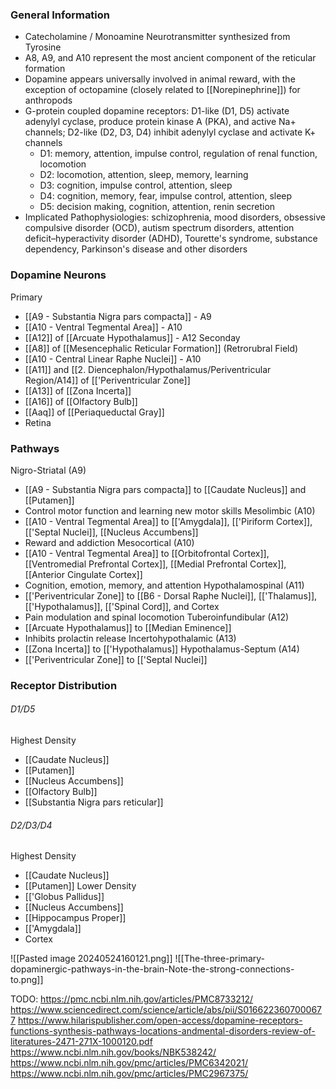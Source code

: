 ### General Information
- Catecholamine / Monoamine Neurotransmitter synthesized from Tyrosine
- A8, A9, and A10 represent the most ancient component of the reticular formation
- Dopamine appears universally involved in animal reward, with the exception of octopamine (closely related to [[Norepinephrine]]) for anthropods
- G-protein coupled dopamine receptors: D1-like (D1, D5) activate adenylyl cyclase, produce protein kinase A (PKA), and active Na+ channels; D2-like (D2, D3, D4) inhibit adenylyl cyclase and activate K+ channels
	- D1: memory, attention, impulse control, regulation of renal function, locomotion
	- D2: locomotion, attention, sleep, memory, learning
	- D3: cognition, impulse control, attention, sleep
	- D4: cognition, memory, fear, impulse control, attention, sleep
	- D5: decision making, cognition, attention, renin secretion
- Implicated Pathophysiologies: schizophrenia, mood disorders, obsessive compulsive disorder (OCD), autism spectrum disorders, attention deficit–hyperactivity disorder (ADHD), Tourette's syndrome, substance dependency, Parkinson's disease and other disorders
### Dopamine Neurons
Primary
- [[A9 - Substantia Nigra pars compacta]] - A9
- [[A10 - Ventral Tegmental Area]] - A10 
- [[A12]] of [[Arcuate Hypothalamus]] - A12
Seconday
- [[A8]] of [[Mesencephalic Reticular Formation]] (Retrorubral Field)
- [[A10 - Central Linear Raphe Nuclei]] - A10
- [[A11]] and [[2. Diencephalon/Hypothalamus/Periventricular Region/A14]] of [['Periventricular Zone]]
- [[A13]] of [[Zona Incerta]]
- [[A16]] of [[Olfactory Bulb]]
- [[Aaq]] of [[Periaqueductal Gray]]
- Retina
### Pathways
Nigro-Striatal (A9)
- [[A9 - Substantia Nigra pars compacta]] to [[Caudate Nucleus]] and [[Putamen]]
- Control motor function and learning new motor skills
Mesolimbic (A10)
- [[A10 - Ventral Tegmental Area]] to [['Amygdala]], [['Piriform Cortex]], [['Septal Nuclei]], [[Nucleus Accumbens]]
- Reward and addiction
Mesocortical (A10)
- [[A10 - Ventral Tegmental Area]] to [[Orbitofrontal Cortex]], [[Ventromedial Prefrontal Cortex]], [[Medial Prefrontal Cortex]], [[Anterior Cingulate Cortex]]
- Cognition, emotion, memory, and attention
Hypothalamospinal (A11)
- [['Periventricular Zone]] to [[B6 - Dorsal Raphe Nuclei]], [['Thalamus]], [['Hypothalamus]], [['Spinal Cord]], and Cortex
- Pain modulation and spinal locomotion
Tuberoinfundibular (A12)
- [[Arcuate Hypothalamus]] to [[Median Eminence]] 
- Inhibits prolactin release
Incertohypothalamic (A13)
- [[Zona Incerta]] to [['Hypothalamus]]
Hypothalamus-Septum (A14)
- [['Periventricular Zone]] to [['Septal Nuclei]]
### Receptor Distribution
###### D1/D5
Highest Density
- [[Caudate Nucleus]]
- [[Putamen]]
- [[Nucleus Accumbens]]
- [[Olfactory Bulb]]
- [[Substantia Nigra pars reticular]]
###### D2/D3/D4
Highest Density
- [[Caudate Nucleus]]
- [[Putamen]]
Lower Density
- [['Globus Pallidus]]
- [[Nucleus Accumbens]]
- [[Hippocampus Proper]]
- [['Amygdala]]
- Cortex

![[Pasted image 20240524160121.png]]
![[The-three-primary-dopaminergic-pathways-in-the-brain-Note-the-strong-connections-to.png]]

TODO: https://pmc.ncbi.nlm.nih.gov/articles/PMC8733212/
https://www.sciencedirect.com/science/article/abs/pii/S0166223607000677
https://www.hilarispublisher.com/open-access/dopamine-receptors-functions-synthesis-pathways-locations-andmental-disorders-review-of-literatures-2471-271X-1000120.pdf
https://www.ncbi.nlm.nih.gov/books/NBK538242/
https://www.ncbi.nlm.nih.gov/pmc/articles/PMC6342021/
https://www.ncbi.nlm.nih.gov/pmc/articles/PMC2967375/